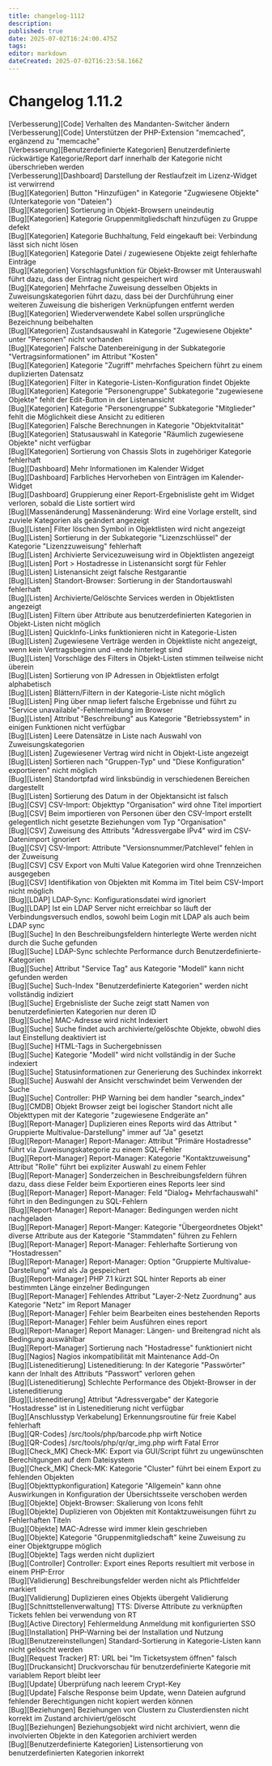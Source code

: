 ```yaml
---
title: changelog-1112
description: 
published: true
date: 2025-07-02T16:24:00.475Z
tags: 
editor: markdown
dateCreated: 2025-07-02T16:23:58.166Z
---
```


# Changelog 1.11.2
<!-- cSpell:disable -->
<!-- markdownlint-disable MD052 -->
[Verbesserung][Code]                            Verhalten des Mandanten-Switcher ändern<br>
[Verbesserung][Code]                            Unterstützen der PHP-Extension "memcached", ergänzend zu "memcache"<br>
[Verbesserung][Benutzerdefinierte Kategorien]   Benutzerdefinierte rückwärtige Kategorie/Report darf innerhalb der Kategorie nicht überschrieben werden<br>
[Verbesserung][Dashboard]                       Darstellung der Restlaufzeit im Lizenz-Widget ist verwirrend<br>
[Bug][Kategorien]                               Button "Hinzufügen" in Kategorie "Zugwiesene Objekte" (Unterkategorie von "Dateien")<br>
[Bug][Kategorien]                               Sortierung in Objekt-Browsern uneindeutig<br>
[Bug][Kategorien]                               Kategorie Gruppenmitgliedschaft hinzufügen zu Gruppe defekt<br>
[Bug][Kategorien]                               Kategorie Buchhaltung, Feld eingekauft bei: Verbindung lässt sich nicht lösen<br>
[Bug][Kategorien]                               Kategorie Datei / zugewiesene Objekte zeigt fehlerhafte Einträge<br>
[Bug][Kategorien]                               Vorschlagsfunktion für Objekt-Browser mit Unterauswahl führt dazu, dass der Eintrag nicht gespeichert wird<br>
[Bug][Kategorien]                               Mehrfache Zuweisung desselben Objekts in Zuweisungskategorien führt dazu, dass bei der Durchführung einer weiteren Zuweisung die bisherigen Verknüpfungen entfernt werden<br>
[Bug][Kategorien]                               Wiederverwendete Kabel sollen ursprüngliche Bezeichnung beibehalten<br>
[Bug][Kategorien]                               Zustandsauswahl in Kategorie "Zugewiesene Objekte" unter "Personen" nicht vorhanden<br>
[Bug][Kategorien]                               Falsche Datenbereinigung in der Subkategorie "Vertragsinformationen" im Attribut "Kosten"<br>
[Bug][Kategorien]                               Kategorie "Zugriff" mehrfaches Speichern führt zu einem duplizierten Datensatz<br>
[Bug][Kategorien]                               Filter in Kategorie-Listen-Konfiguration findet Objekte<br>
[Bug][Kategorien]                               Kategorie "Personengruppe" Subkategorie "zugewiesene Objekte" fehlt der Edit-Button in der Listenansicht<br>
[Bug][Kategorien]                               Kategorie "Personengruppe" Subkategorie "Mitglieder" fehlt die Möglichkeit diese Ansicht zu editieren<br>
[Bug][Kategorien]                               Falsche Berechnungen in Kategorie "Objektvitalität"<br>
[Bug][Kategorien]                               Statusauswahl in Kategorie "Räumlich zugewiesene Objekte" nicht verfügbar<br>
[Bug][Kategorien]                               Sortierung von Chassis Slots in zugehöriger Kategorie fehlerhaft<br>
[Bug][Dashboard]                                Mehr Informationen im Kalender Widget<br>
[Bug][Dashboard]                                Farbliches Hervorheben von Einträgen im Kalender-Widget<br>
[Bug][Dashboard]                                Gruppierung einer Report-Ergebnisliste geht im Widget verloren, sobald die Liste sortiert wird<br>
[Bug][Massenänderung]                           Massenänderung: Wird eine Vorlage erstellt, sind zuviele Kategorien als geändert angezeigt<br>
[Bug][Listen]                                   Filter löschen Symbol in Objektlisten wird nicht angezeigt<br>
[Bug][Listen]                                   Sortierung in der Subkategorie "Lizenzschlüssel" der Kategorie "Lizenzzuweisung" fehlerhaft<br>
[Bug][Listen]                                   Archivierte Servicezuweisung wird in Objektlisten angezeigt<br>
[Bug][Listen]                                   Port > Hostadresse in Listenansicht sorgt für Fehler<br>
[Bug][Listen]                                   Listenansicht zeigt falsche Restgarantie<br>
[Bug][Listen]                                   Standort-Browser: Sortierung in der Standortauswahl fehlerhaft<br>
[Bug][Listen]                                   Archivierte/Gelöschte Services werden in Objektlisten angezeigt<br>
[Bug][Listen]                                   Filtern über Attribute aus benutzerdefinierten Kategorien in Objekt-Listen nicht möglich<br>
[Bug][Listen]                                   QuickInfo-Links funktionieren nicht in Kategorie-Listen<br>
[Bug][Listen]                                   Zugewiesene Verträge werden in Objektliste nicht angezeigt, wenn kein Vertragsbeginn und -ende hinterlegt sind<br>
[Bug][Listen]                                   Vorschläge des Filters in Objekt-Listen stimmen teilweise nicht überein<br>
[Bug][Listen]                                   Sortierung von IP Adressen in Objektlisten erfolgt alphabetisch<br>
[Bug][Listen]                                   Blättern/Filtern in der Kategorie-Liste nicht möglich<br>
[Bug][Listen]                                   Ping über nmap liefert falsche Ergebnisse und führt zu "Service unavailable"-Fehlermeldung im Browser<br>
[Bug][Listen]                                   Attribut "Beschreibung" aus Kategorie "Betriebssystem" in einigen Funktionen nicht verfügbar<br>
[Bug][Listen]                                   Leere Datensätze in Liste nach Auswahl von Zuweisungskategorien<br>
[Bug][Listen]                                   Zugewiesener Vertrag wird nicht in Objekt-Liste angezeigt<br>
[Bug][Listen]                                   Sortieren nach "Gruppen-Typ" und "Diese Konfiguration" exportieren" nicht möglich<br>
[Bug][Listen]                                   Standortpfad wird linksbündig in verschiedenen Bereichen dargestellt<br>
[Bug][Listen]                                   Sortierung des Datum in der Objektansicht ist falsch<br>
[Bug][CSV]                                      CSV-Import: Objekttyp "Organisation" wird ohne Titel importiert<br>
[Bug][CSV]                                      Beim importieren von Personen über den CSV-Import erstellt gelegentlich nicht gesetzte Beziehungen vom Typ "Organisation"<br>
[Bug][CSV]                                      Zuweisung des Attributs "Adressvergabe IPv4" wird im CSV-Datenimport ignoriert<br>
[Bug][CSV]                                      CSV-Import: Attribute "Versionsnummer/Patchlevel" fehlen in der Zuweisung<br>
[Bug][CSV]                                      CSV Export von Multi Value Kategorien wird ohne Trennzeichen ausgegeben<br>
[Bug][CSV]                                      Identifikation von Objekten mit Komma im Titel beim CSV-Import nicht möglich<br>
[Bug][LDAP]                                     LDAP-Sync: Konfigurationsdatei wird ignoriert<br>
[Bug][LDAP]                                     Ist ein LDAP Server nicht erreichbar so läuft der Verbindungsversuch endlos, sowohl beim Login mit LDAP als auch beim LDAP sync<br>
[Bug][Suche]                                    In den Beschreibungsfeldern hinterlegte Werte werden nicht durch die Suche gefunden<br>
[Bug][Suche]                                    LDAP-Sync schlechte Performance durch Benutzerdefinierte-Kategorien<br>
[Bug][Suche]                                    Attribut "Service Tag" aus Kategorie "Modell" kann nicht gefunden werden<br>
[Bug][Suche]                                    Such-Index "Benutzerdefinierte Kategorien" werden nicht vollständig indiziert<br>
[Bug][Suche]                                    Ergebnisliste der Suche zeigt statt Namen von benutzerdefinierten Kategorien nur deren ID<br>
[Bug][Suche]                                    MAC-Adresse wird nicht Indexiert<br>
[Bug][Suche]                                    Suche findet auch archivierte/gelöschte Objekte, obwohl dies laut Einstellung deaktiviert ist<br>
[Bug][Suche]                                    HTML-Tags in Suchergebnissen<br>
[Bug][Suche]                                    Kategorie "Modell" wird nicht vollständig in der Suche indexiert<br>
[Bug][Suche]                                    Statusinformationen zur Generierung des Suchindex inkorrekt<br>
[Bug][Suche]                                    Auswahl der Ansicht verschwindet beim Verwenden der Suche<br>
[Bug][Suche]                                    Controller: PHP Warning bei dem handler "search_index"<br>
[Bug][CMDB]                                     Objekt Browser zeigt bei logischer Standort nicht alle Objekttypen mit der Kategorie "zugewiesene Endgeräte an"<br>
[Bug][Report-Manager]                           Duplizieren eines Reports wird das Attribut " Gruppierte Multivalue-Darstellung" immer auf "Ja" gesetzt<br>
[Bug][Report-Manager]                           Report-Manager: Attribut "Primäre Hostadresse" führt via Zuweisungskategorie zu einem SQL-Fehler<br>
[Bug][Report-Manager]                           Report-Manager: Kategorie "Kontaktzuweisung" Attribut "Rolle" führt bei expliziter Auswahl zu einem Fehler<br>
[Bug][Report-Manager]                           Sonderzeichen in Beschreibungsfeldern führen dazu, dass diese Felder beim Exportieren eines Reports leer sind<br>
[Bug][Report-Manager]                           Report-Manager: Feld "Dialog+ Mehrfachauswahl" führt in den Bedingungen zu SQL-Fehlern<br>
[Bug][Report-Manager]                           Report-Manager: Bedingungen werden nicht nachgeladen<br>
[Bug][Report-Manager]                           Report-Manger: Kategorie "Übergeordnetes Objekt" diverse Attribute aus der Kategorie "Stammdaten" führen zu Fehlern<br>
[Bug][Report-Manager]                           Report-Manager: Fehlerhafte Sortierung von "Hostadressen"<br>
[Bug][Report-Manager]                           Report-Manager: Option "Gruppierte Multivalue-Darstellung" wird als Ja gespeichert<br>
[Bug][Report-Manager]                           PHP 7.1 kürzt SQL hinter Reports ab einer bestimmten Länge einzelner Bedingungen<br>
[Bug][Report-Manager]                           Fehlendes Attribut "Layer-2-Netz Zuordnung" aus Kategorie "Netz" im Report Manager<br>
[Bug][Report-Manager]                           Fehler beim Bearbeiten eines bestehenden Reports<br>
[Bug][Report-Manager]                           Fehler beim  Ausführen eines report<br>
[Bug][Report-Manager]                           Report Manager: Längen- und Breitengrad nicht als Bedingung auswählbar<br>
[Bug][Report-Manager]                           Sortierung nach "Hostadresse" funktioniert nicht<br>
[Bug][Nagios]                                   Nagios inkompatibilität mit Maintenance Add-On<br>
[Bug][Listeneditierung]                         Listeneditierung: In der Kategorie "Passwörter" kann der Inhalt des Attributs "Passwort" verloren gehen<br>
[Bug][Listeneditierung]                         Schlechte Performance des Objekt-Browser in der Listeneditierung<br>
[Bug][Listeneditierung]                         Attribut "Adressvergabe" der Kategorie "Hostadresse" ist in Listeneditierung nicht verfügbar<br>
[Bug][Anschlusstyp Verkabelung]                 Erkennungsroutine für freie Kabel fehlerhaft<br>
[Bug][QR-Codes]                                 /src/tools/php/barcode.php wirft Notice<br>
[Bug][QR-Codes]                                 /src/tools/php/qr/qr_img.php wirft Fatal Error<br>
[Bug][Check_MK]                                 Check-MK: Export via GUI/Script führt zu ungewünschten Berechitgungen auf dem Dateisystem<br>
[Bug][Check_MK]                                 Check-MK: Kategorie "Cluster" führt bei einem Export zu fehlenden Objekten<br>
[Bug][Objekttypkonfiguration]                   Kategorie "Allgemein" kann ohne Auswirkungen in Konfiguration der Übersichtsseite verschoben werden<br>
[Bug][Objekte]                                  Objekt-Browser: Skalierung von Icons fehlt<br>
[Bug][Objekte]                                  Duplizieren von Objekten mit Kontaktzuweisungen führt zu Fehlerhaften Titeln<br>
[Bug][Objekte]                                  MAC-Adresse wird immer klein geschrieben<br>
[Bug][Objekte]                                  Kategorie "Gruppenmitgliedschaft" keine Zuweisung zu einer Objektgruppe möglich<br>
[Bug][Objekte]                                  Tags werden nicht dupliziert<br>
[Bug][Controller]                               Controller: Export eines Reports resultiert mit verbose in einem PHP-Error<br>
[Bug][Validierung]                              Beschreibungsfelder werden nicht als Pflichtfelder markiert<br>
[Bug][Validierung]                              Duplizieren eines Objekts übergeht Validierung<br>
[Bug][Schnittstellenverwaltung]                 TTS: Diverse Attribute zu verknüpften Tickets fehlen bei verwendung von RT<br>
[Bug][Active Directory]                         Fehlermeldung Anmeldung mit konfigurierten SSO<br>
[Bug][Installation]                             PHP-Warning bei der Installation und Nutzung<br>
[Bug][Benutzereinstellungen]                    Standard-Sortierung in Kategorie-Listen kann nicht gelöscht werden<br>
[Bug][Request Tracker]                          RT: URL bei "Im Ticketsystem öffnen" falsch<br>
[Bug][Druckansicht]                             Druckvorschau für benutzerdefinierte Kategorie mit variablem Report bleibt leer<br>
[Bug][Update]                                   Überprüfung nach leerem Crypt-Key<br>
[Bug][Update]                                   Falsche Response beim Update, wenn Dateien aufgrund fehlender Berechtigungen nicht kopiert werden können<br>
[Bug][Beziehungen]                              Beziehungen von Clustern zu Clusterdiensten nicht korrekt im Zustand archiviert/gelöscht<br>
[Bug][Beziehungen]                              Beziehungsobjekt wird nicht archiviert, wenn die involvierten Objekte in den Kategorien archiviert werden<br>
[Bug][Benutzerdefinierte Kategorien]            Listensortierung von benutzerdefinierten Kategorien inkorrekt<br>
